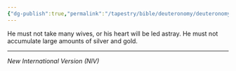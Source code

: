 ```yaml
---
{"dg-publish":true,"permalink":"/tapestry/bible/deuteronomy/deuteronomy-17-17/","title":"Deuteronomy 17:17","tags":["bible-verse","bible-verse"],"dgHomeLink":true,"dgShowLocalGraph":true,"dgEnableSearch":true}
---
```


 He must not take many wives, or his heart will be led astray. He must not accumulate large amounts of silver and gold.

---
*New International Version (NIV)*